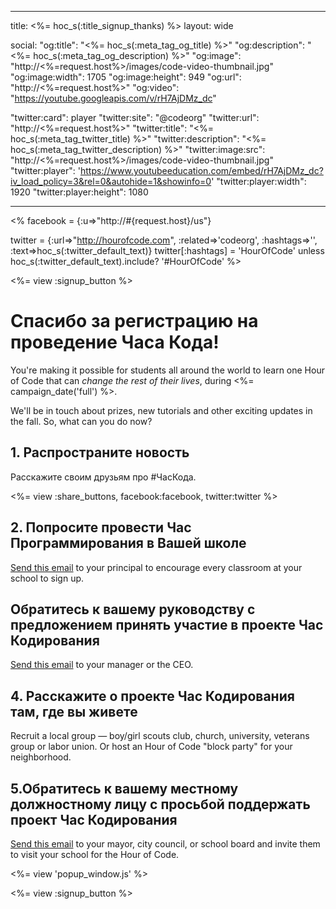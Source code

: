 * * *

title: <%= hoc_s(:title_signup_thanks) %> layout: wide

social: "og:title": "<%= hoc_s(:meta_tag_og_title) %>" "og:description": "<%= hoc_s(:meta_tag_og_description) %>" "og:image": "http://<%=request.host%>/images/code-video-thumbnail.jpg" "og:image:width": 1705 "og:image:height": 949 "og:url": "http://<%=request.host%>" "og:video": "https://youtube.googleapis.com/v/rH7AjDMz_dc"

"twitter:card": player "twitter:site": "@codeorg" "twitter:url": "http://<%=request.host%>" "twitter:title": "<%= hoc_s(:meta_tag_twitter_title) %>" "twitter:description": "<%= hoc_s(:meta_tag_twitter_description) %>" "twitter:image:src": "http://<%=request.host%>/images/code-video-thumbnail.jpg" "twitter:player": 'https://www.youtubeeducation.com/embed/rH7AjDMz_dc?iv_load_policy=3&rel=0&autohide=1&showinfo=0' "twitter:player:width": 1920 "twitter:player:height": 1080

* * *

<% facebook = {:u=>"http://#{request.host}/us"}

twitter = {:url=>"http://hourofcode.com", :related=>'codeorg', :hashtags=>'', :text=>hoc_s(:twitter_default_text)} twitter[:hashtags] = 'HourOfCode' unless hoc_s(:twitter_default_text).include? '#HourOfCode' %>

<%= view :signup_button %>

# Спасибо за регистрацию на проведение Часа Кода!

You're making it possible for students all around the world to learn one Hour of Code that can *change the rest of their lives*, during <%= campaign_date('full') %>.

We'll be in touch about prizes, new tutorials and other exciting updates in the fall. So, what can you do now?

## 1. Распространите новость

Расскажите своим друзьям про #ЧасКода.

<%= view :share_buttons, facebook:facebook, twitter:twitter %>

## 2. Попросите провести Час Программирования в Вашей школе

[Send this email](<%= resolve_url('/resources#email') %>) to your principal to encourage every classroom at your school to sign up.

## Обратитесь к вашему руководству с предложением принять участие в проекте Час Кодирования

[Send this email](<%= resolve_url('/resources#email') %>) to your manager or the CEO.

## 4. Расскажите о проекте Час Кодирования там, где вы живете

Recruit a local group — boy/girl scouts club, church, university, veterans group or labor union. Or host an Hour of Code "block party" for your neighborhood.

## 5.Обратитесь к вашему местному должностному лицу c просьбой поддержать проект Час Кодирования

[Send this email](<%= resolve_url('/resources#politicians') %>) to your mayor, city council, or school board and invite them to visit your school for the Hour of Code.

<%= view 'popup_window.js' %>

<%= view :signup_button %>